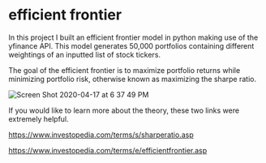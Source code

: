 # efficient frontier

In this project I built an efficient frontier model in python making use of the yfinance API. This model generates 50,000 portfolios containing different weightings of an inputted list of stock tickers.

The goal of the efficient frontier is to maximize portfolio returns while minimizing portfolio risk, otherwise known as maximizing the sharpe ratio.

![Screen Shot 2020-04-17 at 6 37 49 PM](https://user-images.githubusercontent.com/38958685/79619568-490cf300-80db-11ea-89ef-9734f9582cb6.png)

If you would like to learn more about the theory, these two links were extremely helpful.

https://www.investopedia.com/terms/s/sharperatio.asp

https://www.investopedia.com/terms/e/efficientfrontier.asp
